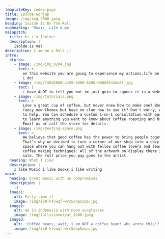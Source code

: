 ```yaml
---
templateKey: index-page
title: Isolde Gorjup
image: /img/img_2066.jpeg
heading: Isolde Is On The Roll
subheading: 'Music, Life & me'
mainpitch:
  title: hi i´m Isolde!
  description: |
    Isolde is me! 
description: I am on a Roll ;)
intro:
  blurbs:
    - image: /img/img_0204.jpg
      text: >-
        on this website you are going to experience my actions,life an fun stuff
        i do! 
    - image: /img/fa0d2868-a429-4480-8e00-69d8e542ea4f.jpg
      text: |
        i have ALOT to tell you but im just goin to squeez it in a website
    - image: /img/tutorials.png
      text: >
        Love a great cup of coffee, but never knew how to make one? Bought a
        fancy new Chemex but have no clue how to use it? Don't worry, we’re here
        to help. You can schedule a custom 1-on-1 consultation with our baristas
        to learn anything you want to know about coffee roasting and brewing.
        Email us or call the store for details.
    - image: /img/meeting-space.png
      text: >
        We believe that good coffee has the power to bring people together.
        That’s why we decided to turn a corner of our shop into a cozy meeting
        space where you can hang out with fellow coffee lovers and learn about
        coffee making techniques. All of the artwork on display there is for
        sale. The full price you pay goes to the artist.
  heading: What I Like
  description: |
    I like Music i like books i like writing 
main:
  heading: Great music with no compromises
  description: |
    :)
  image1:
    alt: Party time ;)
    image: /img/ix0-kfvwqf-wrs5xhp5xqa.jpg
  image2:
    alt: me in indonesia with neon sunglasses
    image: /img/fullsizeoutput_1c86.jpeg
  image3:
    alt: 'Coffee beans, wait, i am NOT a coffee bean! who wrote this!?'
    image: /img/ix0-kfvwqf-wrs5xhp5xqa.jpg
---
```



